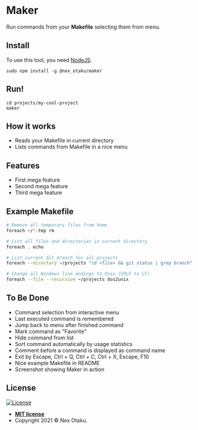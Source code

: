 # Maker

Run commands from your **Makefile** selecting them from menu.

<!-- Image showing Maker in action -->

## Install

To use this tool, you need [NodeJS](https://nodejs.org/).

```
sudo npm install -g @nex_otaku/maker
```

## Run!

```
cd projects/my-cool-project
maker
```

## How it works

- Reads your Makefile in current directory
- Lists commands from Makefile in a nice menu

## Features

- First mega feature
- Second mega feature
- Third mega feature

## Example Makefile
```bash
# Remove all temporary files from home
foreach ~/*.tmp rm

# List all files and directories in current directory
foreach . echo

# List current Git branch for all projects
foreach --directory ~/projects "cd <file> && git status | grep branch"

# Change all Windows line endings to Unix (CRLF to LF)
foreach --file --recursive ~/projects dos2unix
```
<!--
## Options

Option | Description
--- | ---
**-d, --directory** | Apply command only to directories
**-f, --file** | Apply command only to files
**-r, --recursive** | Search recursively
**--include-dot-directories** | Look inside directories with names started with dot - ".git", ".idea" etc. Ignoring these directories by default.
**--include-directories-ignored-by-git** | Do not use ".gitignore" rules. By default we skip all directories mentioned in ".gitignore".
-->

## To Be Done

 - Command selection from interactive menu
 - Last executed command is remembered
 - Jump back to menu after finished command
 - Mark command as "Favorite"
 - Hide command from list
 - Sort command automatically by usage statistics
 - Comment before a command is displayed as command name 
 - Exit by Escape, Ctrl + Q, Ctrl + C, Ctrl + X, Escape, F10
 - Nice example Makefile in README
 - Screenshot showing Maker in action


## License

[![License](http://img.shields.io/:license-mit-blue.svg?style=flat-square)](http://badges.mit-license.org)

- **[MIT license](http://opensource.org/licenses/mit-license.php)**
- Copyright 2021 © Nex Otaku.
